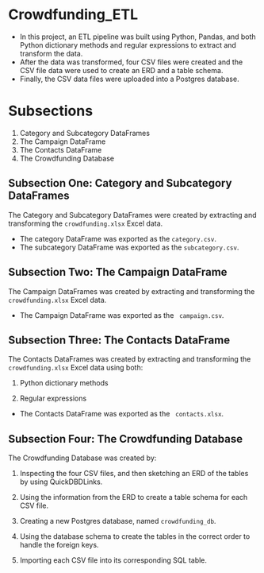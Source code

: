 # Crowdfunding_ETL
- In this project, an ETL pipeline was built using Python, Pandas, and both Python dictionary methods and regular expressions to extract and transform the data. 
- After the data was transformed, four CSV files were created and the CSV file data were used to create an ERD and a table schema. 
- Finally, the CSV data files were uploaded into a Postgres database.
# Subsections

1. Category and Subcategory DataFrames
2. The Campaign DataFrame
3. The Contacts DataFrame
4. The Crowdfunding Database

## Subsection One: Category and Subcategory DataFrames
The Category and Subcategory DataFrames were created
 by extracting and transforming the `crowdfunding.xlsx` Excel data. 

- The category DataFrame was exported as the `category.csv`.
- The subcategory DataFrame was exported as the `subcategory.csv`.

## Subsection Two: The Campaign DataFrame
The Campaign DataFrames was created
 by extracting and transforming the `crowdfunding.xlsx` Excel data. 
- The Campaign DataFrame was exported as the ` campaign.csv`.

## Subsection Three: The Contacts DataFrame
The Contacts DataFrames was created
 by extracting and transforming the `crowdfunding.xlsx` Excel data using both:
1. Python dictionary methods

2. Regular expressions
- The Contacts DataFrame was exported as the ` contacts.xlsx`.

## Subsection Four: The Crowdfunding Database
The Crowdfunding Database was created by:
1. Inspecting the four CSV files, and then sketching an ERD of the tables by using QuickDBDLinks.

2. Using the information from the ERD to create a table schema for each CSV file.

3. Creating a new Postgres database, named `crowdfunding_db`.

4. Using the database schema to create the tables in the correct order to handle the foreign keys.

5. Importing each CSV file into its corresponding SQL table.
